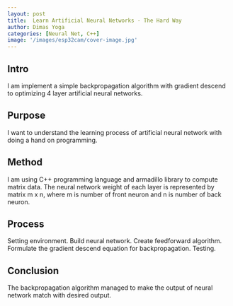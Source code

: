 ```yaml
---
layout: post
title:  Learn Artificial Neural Networks - The Hard Way
author: Dimas Yoga
categories: [Neural Net, C++]
image: '/images/esp32cam/cover-image.jpg'
---
```


## Intro

I am implement a simple backpropagation algorithm with gradient descend to optimizing 4 layer artificial neural networks.

## Purpose

I want to understand the learning process of artificial neural network with doing a hand on programming.

## Method

I am using C++ programming language and armadillo library to compute matrix data. The neural network weight of each layer is represented by matrix m x n, where m is number of front neuron and n is number of back neuron.

## Process

Setting environment.
Build neural network.
Create feedforward algorithm.
Formulate the gradient descend equation for backpropagation.
Testing.

## Conclusion

The backpropagation algorithm managed to make the output of neural network match with desired output.
